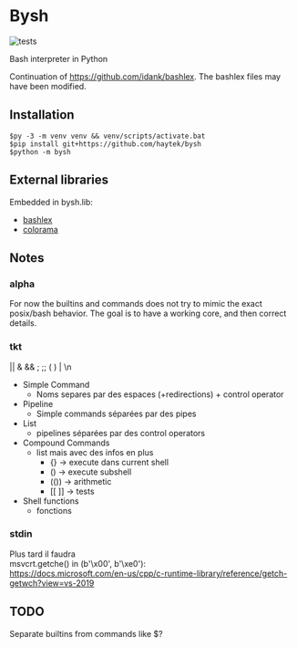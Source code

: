 # Bysh

![tests](https://github.com/Haytek/bysh/workflows/tests/badge.svg)

Bash interpreter in Python

Continuation of <https://github.com/idank/bashlex>. The bashlex files may have been modified.

## Installation

```shell
$py -3 -m venv venv && venv/scripts/activate.bat
$pip install git+https://github.com/haytek/bysh
$python -m bysh
```

## External libraries

Embedded in bysh.lib:
- [bashlex](https://github.com/idank/bashlex)
- [colorama](https://github.com/tartley/colorama)


## Notes

### alpha

For now the builtins and commands does not try to mimic the exact posix/bash behavior.
The goal is to have a working core, and then correct details.

### tkt

|| & && ; ;; ( ) | \n

- Simple Command
    - Noms separes par des espaces (+redirections) + control operator
- Pipeline
    - Simple commands séparées par des pipes
- List
    - pipelines séparées par des control operators
- Compound Commands
    - list mais avec des infos en plus
        - {} -> execute dans current shell
        - () -> execute subshell
        - (()) -> arithmetic
        - [[ ]] -> tests
- Shell functions
    - fonctions

### stdin

Plus tard il faudra  
msvcrt.getche() in (b'\x00', b'\xe0'):  
<https://docs.microsoft.com/en-us/cpp/c-runtime-library/reference/getch-getwch?view=vs-2019>

## TODO

Separate builtins from commands like $?
